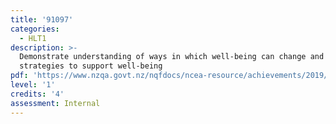 ```yaml
---
title: '91097'
categories:
  - HLT1
description: >-
  Demonstrate understanding of ways in which well-being can change and
  strategies to support well-being
pdf: 'https://www.nzqa.govt.nz/nqfdocs/ncea-resource/achievements/2019/as91097.pdf'
level: '1'
credits: '4'
assessment: Internal
---
```


